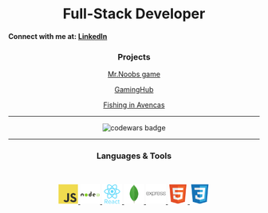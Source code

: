 
<h1 align="center">Full-Stack Developer</h1>

#### Connect with me at: <a href="https://www.linkedin.com/in/pedrorpedrosa" rel="noreferrer">LinkedIn</a>

<h3 align="center">Projects</h3>


<p align="center" target="_blank"><a href="https://prpedrosa.github.io/Project_1_game/" rel="noreferrer">Mr.Noobs game</a></p>
<p align="center"><a href="https://gaminghub.cyclic.app/" target="_blank" rel="noreferrer">GamingHub</a></p>
<p align="center"><a href="https://pescarnasavencas.netlify.app/" target="_blank" rel="noreferrer">Fishing in Avencas</a></p>


<hr>

<p align="center">
  <img src="https://www.codewars.com/users/PrPedrosa/badges/large" alt="codewars badge"
</p>

<hr>

<h3 align="center">Languages & Tools</h3>

<br>

<p align="center" target="_blank">
  <a href="https://developer.mozilla.org/en-US/docs/Web/JavaScript" target="_blank"
    rel="noreferrer"> <img
      src="https://raw.githubusercontent.com/devicons/devicon/master/icons/javascript/javascript-original.svg"
      alt="javascript" width="40" height="40" /> 
  </a> 
  </a> 
  <a href="https://nodejs.org" target="_blank" rel="noreferrer"> <img
      src="https://raw.githubusercontent.com/devicons/devicon/master/icons/nodejs/nodejs-original-wordmark.svg"
      alt="nodejs" width="40" height="40" /> 
  </a>  
  <a href="https://reactjs.org/" target="_blank" rel="noreferrer"> <img
      src="https://raw.githubusercontent.com/devicons/devicon/master/icons/react/react-original-wordmark.svg"
      alt="react" width="40" height="40" /> 
  </a> 
  <a href="https://www.mongodb.com/" target="_blank" rel="noreferrer"> <img
      src="https://raw.githubusercontent.com/devicons/devicon/master/icons/mongodb/mongodb-original.svg" alt="mongodb" width="40"
      height="40" /> 
  </a>
  <a href="https://expressjs.com/" target="_blank" rel="noreferrer"> <img
      src="https://raw.githubusercontent.com/devicons/devicon/1119b9f84c0290e0f0b38982099a2bd027a48bf1/icons/express/express-original-wordmark.svg" alt="expressjs" width="40"
      height="40" /> 
  </a> 
    <a href="https://developer.mozilla.org/en-US/docs/Web/HTML" target="_blank" rel="noreferrer"> <img
      src="https://raw.githubusercontent.com/devicons/devicon/1119b9f84c0290e0f0b38982099a2bd027a48bf1/icons/html5/html5-original.svg" alt="html5" width="40"
      height="40" /> 
  </a> 
  <a href="https://developer.mozilla.org/en-US/docs/Web/CSS" target="_blank" rel="noreferrer"> <img
      src="https://raw.githubusercontent.com/devicons/devicon/1119b9f84c0290e0f0b38982099a2bd027a48bf1/icons/css3/css3-original.svg" alt="css3" width="40"
      height="40" /> 
  </a> 
  </p>


<!--
**PrPedrosa/PrPedrosa** is a ✨ _special_ ✨ repository because its `README.md` (this file) appears on your GitHub profile.

Here are some ideas to get you started:

- 🔭 I’m currently working on ...
- 🌱 I’m currently learning ...
- 👯 I’m looking to collaborate on ...
- 🤔 I’m looking for help with ...
- 💬 Ask me about ...
- 📫 How to reach me:
-->
